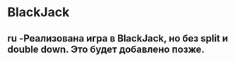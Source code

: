# BlackJack
## ru -Реализована игра в BlackJack, но без split и double down. Это будет добавлено позже.
